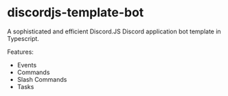 # discordjs-template-bot
A sophisticated and efficient Discord.JS Discord application bot template in Typescript.

Features:
- Events
- Commands
- Slash Commands
- Tasks
